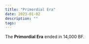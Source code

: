 ```yaml
---
title: "Primordial Era"
date: 2023-01-02
description: ""
tags: 
---
```


The **Primordial Era** ended in 14,000 BF.
